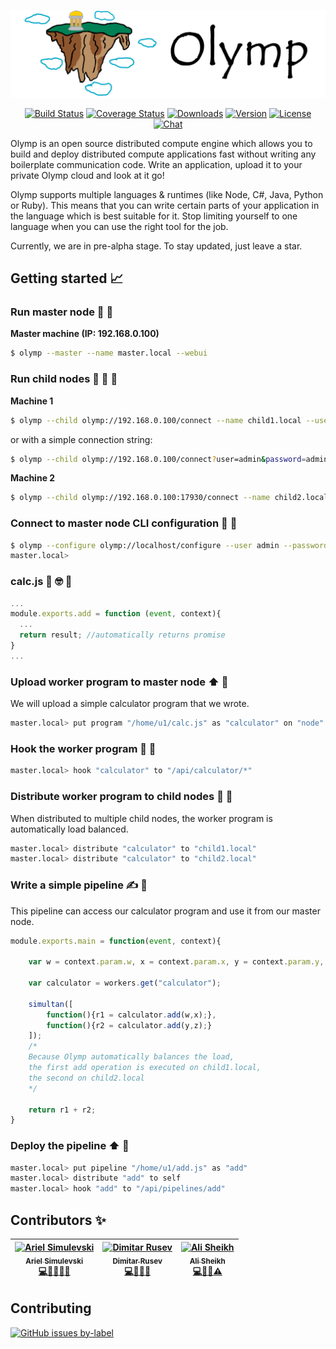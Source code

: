 ![](/assets/logo-wide.png)

<!-- Badges here
[![Azure Build Status](https://dev.azure.com/arielsimulevski0813/arielsimulevski/_apis/build/status/Azer0s.Olymp?branchName=dev)](https://dev.azure.com/arielsimulevski0813/arielsimulevski/_build/latest?definitionId=1&branchName=dev)
[![Travis Build Status](https://travis-ci.org/Azer0s/Olymp.svg?branch=dev)](https://travis-ci.org/Azer0s/Olymp)
[![License: MIT](https://img.shields.io/badge/License-MIT-yellow.svg)](https://github.com/Azer0s/Olymp/blob/master/LICENSE)
[![made-with-csharp](https://img.shields.io/badge/Made%20with-C%23-blue.svg)](https://de.wikipedia.org/wiki/C-Sharp)
[![Built with](https://img.shields.io/badge/Built%20with-%20%F0%9F%96%A4%20-red.svg)](https://img.shields.io/badge/Built%20with-%20%F0%9F%96%A4%20-red.svg)
[![Chat on](https://img.shields.io/badge/Chat%20on-discord-7289da.svg)(https://discord.gg/Cf7drJg) -->

<p align="center">
  <a href="https://dev.azure.com/arielsimulevski0813/arielsimulevski/_build/latest?definitionId=1&branchName=dev"><img src="https://dev.azure.com/arielsimulevski0813/arielsimulevski/_apis/build/status/Azer0s.Olymp?branchName=dev" alt="Build Status"></a>
  <a href="https://travis-ci.org/Azer0s/Olymp"><img src="https://travis-ci.org/Azer0s/Olymp.svg?branch=dev" alt="Coverage Status"></a>
  <a href="https://github.com/Azer0s/Olymp/blob/master/LICENSE"><img src="https://img.shields.io/badge/License-MIT-yellow.svg" alt="Downloads"></a>
  <a href="https://de.wikipedia.org/wiki/C-Sharp"><img src="https://img.shields.io/badge/Made%20with-C%23-blue.svg" alt="Version"></a>
  <a href="#love"><img src="https://img.shields.io/badge/Built%20with-%20%F0%9F%96%A4%20-red.svg" alt="License"></a>
  <a href="https://discord.gg/Cf7drJg"><img src="https://img.shields.io/badge/Chat%20on-discord-7289da.svg" alt="Chat"></a>
</p>

Olymp is an open source distributed compute engine which allows you to build and deploy distributed compute applications fast without writing any boilerplate communication code. Write an application, upload it to your private Olymp cloud and look at it go!

Olymp supports multiple languages & runtimes (like Node, C#, Java, Python or Ruby). This means that you can write certain parts of your application in the language which is best suitable for it. Stop limiting yourself to one language when you can use the right tool for the job.

Currently, we are in pre-alpha stage. To stay updated, just leave a star.

## Getting started :chart_with_upwards_trend:

### Run master node :runner: :older_man:

**Master machine (IP: 192.168.0.100)**

```bash
$ olymp --master --name master.local --webui
```

### Run child nodes :runner: :baby: :baby:

**Machine 1**

```bash
$ olymp --child olymp://192.168.0.100/connect --name child1.local --user admin --password admin
```

or with a simple connection string:

```bash
$ olymp --child olymp://192.168.0.100/connect?user=admin&password=admin --name child1.local
```

**Machine 2**

```bash
$ olymp --child olymp://192.168.0.100:17930/connect --name child2.local --user admin --password admin
```

### Connect to master node CLI configuration :electric_plug: :older_man:

```bash
$ olymp --configure olymp://localhost/configure --user admin --password admin
master.local>
```

### calc.js :1234:  🤓  :construction_worker:

```js
...
module.exports.add = function (event, context){
  ...
  return result; //automatically returns promise
}
...
```

### Upload worker program to master node :arrow_up: :construction_worker:

We will upload a simple calculator program that we wrote.

```bash
master.local> put program "/home/u1/calc.js" as "calculator" on "node"
```

### Hook the worker program 🎣  :construction_worker:

```bash
master.local> hook "calculator" to "/api/calculator/*"
```

### Distribute worker program to child nodes :ship: :construction_worker:

When distributed to multiple child nodes, the worker program is automatically load balanced.

```bash
master.local> distribute "calculator" to "child1.local"
master.local> distribute "calculator" to "child2.local"
```

### Write a simple pipeline ✍️ :incoming_envelope:

This pipeline can access our calculator program and use it from our master node.
>
```js
module.exports.main = function(event, context){

    var w = context.param.w, x = context.param.x, y = context.param.y, z = context.param.z;

    var calculator = workers.get("calculator");
    
    simultan([
        function(){r1 = calculator.add(w,x);},
        function(){r2 = calculator.add(y,z);}
    ]);
    /* 
    Because Olymp automatically balances the load,
    the first add operation is executed on child1.local,
    the second on child2.local
    */
    
    return r1 + r2;
}
```

### Deploy the pipeline :arrow_up: :incoming_envelope:
```bash
master.local> put pipeline "/home/u1/add.js" as "add"
master.local> distribute "add" to self
master.local> hook "add" to "/api/pipelines/add"
```

<!--### Default ports (master)

* Configuration: 17929
* Child connections: 17930
TODO: Move to wiki -->

## Contributors ✨

<!-- prettier-ignore -->
| [<img src="https://avatars1.githubusercontent.com/u/16290284?s=460&v=4" width="100px;" alt="Ariel Simulevski"/><br /><sub><b>Ariel Simulevski</b></sub>](https://github.com/Azer0s)<br />[💻](https://github.com/Azer0s/Olymp/commits?author=Azer0s "Code")[🤔](https://github.com/Azer0s/Olymp/issues/created_by/Azer0s "Issues & Ideas")[🚧](#admin "Owner")[💬](#qa-Azer0s "Q&A")[👀](https://github.com/Azer0s/Olymp/pulls?utf8=%E2%9C%93&q=is%3Apr+reviewed-by%3AAzer0s+ "Reviews") | [<img src="https://avatars2.githubusercontent.com/u/26521741?s=460&v=4" width="100px;" alt="Dimitar Rusev"/><br /><sub><b>Dimitar Rusev</b></sub>](https://github.com/Mitiko)<br />[💻](https://github.com/Azer0s/Olymp/commits?author=Mitiko "Code")[🤔](https://github.com/Azer0s/Olymp/issues/created_by/Mitiko "Issues & Ideas")[💬](#qa-Mitiko "Q&A")[🔧](https://github.com/Mitiko/OlympTools "Tools")| [<img src="https://avatars1.githubusercontent.com/u/16230651?s=460&v=4" width="100px;" alt="Ali Sheikh"/><br /><sub><b>Ali Sheikh</b></sub>](https://github.com/alaeschaik)<br />[💻](https://github.com/Azer0s/Olymp/commits?author=alaeschaik "Code")[🎨](#design-alaeschaik "Design")[💬](#qa-alaeschaik "Q&A")[⚠️](#tests-alaeschaik "Testing") |
| :---: | :---: | :---: |

## Contributing

[![GitHub issues by-label](https://img.shields.io/github/issues/Azer0s/Olymp/good%20first%20issue.svg)](https://img.shields.io/github/issues/Azer0s/Olymp/good%20first%20issue.svg)

<!--🔜🔛🔝-->
